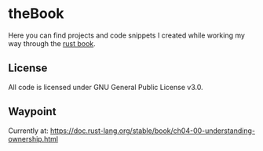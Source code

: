 # theBook

Here you can find projects and code snippets I created while working my way through the [rust book](https://doc.rust-lang.org/book/).

## License

All code is licensed under GNU General Public License v3.0.

## Waypoint

Currently at: https://doc.rust-lang.org/stable/book/ch04-00-understanding-ownership.html